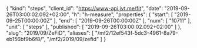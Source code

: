 {
  "kind": "steps",
  "client_id": "https://www-api.jvt.me/fit",
  "date": "2019-09-26T03:00:02.092+02:00",
  "h": "h-measure",
  "properties": {
    "start": [
      "2019-09-25T00:00:00Z"
    ],
    "end": [
      "2019-09-26T00:00:00Z"
    ],
    "num": [
      "10711"
    ],
    "unit": [
      "steps"
    ],
    "published": [
      "2019-09-26T03:00:02.092+02:00"
    ]
  },
  "slug": "2019/09/ZeFiD",
  "aliases": [
    "/mf2/12ef543f-5dc3-4961-8a79-eb156bf9b6f8/",
    "/mf2/2019/09/zefid"
  ]
}
